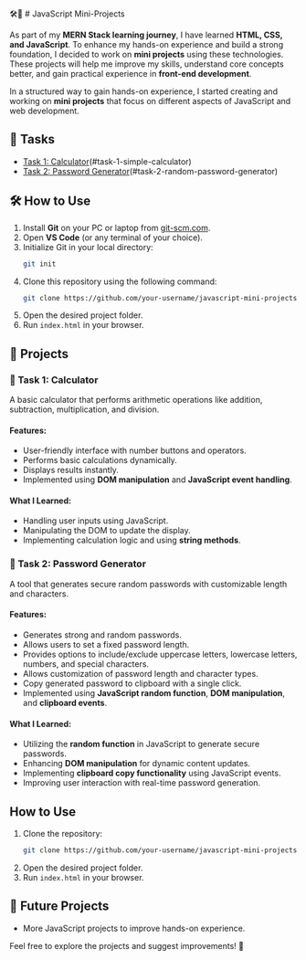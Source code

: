 🛠️🚀 # JavaScript Mini-Projects

As part of my **MERN Stack learning journey**, I have learned **HTML, CSS, and JavaScript**. To enhance my hands-on experience and build a strong foundation, I decided to work on **mini projects** using these technologies. These projects will help me improve my skills, understand core concepts better, and gain practical experience in **front-end development**.

In a structured way to gain hands-on experience, I started creating and working on **mini projects** that focus on different aspects of JavaScript and web development.

## 📌 Tasks
- [Task 1: Calculator](#task-1-calculator)(#task-1-simple-calculator)
- [Task 2: Password Generator](#task-2-password-generator)(#task-2-random-password-generator)

## 🛠️ How to Use

1. Install **Git** on your PC or laptop from [git-scm.com](https://git-scm.com/).
2. Open **VS Code** (or any terminal of your choice).
3. Initialize Git in your local directory:
   ```sh
   git init
   ```
4. Clone this repository using the following command:
   ```sh
   git clone https://github.com/your-username/javascript-mini-projects.git
   ```
5. Open the desired project folder.
6. Run `index.html` in your browser.


## 🚀 Projects

### 🔢 Task 1: Calculator
A basic calculator that performs arithmetic operations like addition, subtraction, multiplication, and division.

#### Features:
- User-friendly interface with number buttons and operators.
- Performs basic calculations dynamically.
- Displays results instantly.
- Implemented using **DOM manipulation** and **JavaScript event handling**.

#### What I Learned:
- Handling user inputs using JavaScript.
- Manipulating the DOM to update the display.
- Implementing calculation logic and using **string methods**.

### 🔑 Task 2: Password Generator
A tool that generates secure random passwords with customizable length and characters.

#### Features:
- Generates strong and random passwords.
- Allows users to set a fixed password length.
- Provides options to include/exclude uppercase letters, lowercase letters, numbers, and special characters.
- Allows customization of password length and character types.
- Copy generated password to clipboard with a single click.
- Implemented using **JavaScript random function**, **DOM manipulation**, and **clipboard events**.

#### What I Learned:
- Utilizing the **random function** in JavaScript to generate secure passwords.
- Enhancing **DOM manipulation** for dynamic content updates.
- Implementing **clipboard copy functionality** using JavaScript events.
- Improving user interaction with real-time password generation.

## How to Use
1. Clone the repository:
   ```sh
   git clone https://github.com/your-username/javascript-mini-projects.git
   ```
2. Open the desired project folder.
3. Run `index.html` in your browser.

## 🔮 Future Projects

- More JavaScript projects to improve hands-on experience.

Feel free to explore the projects and suggest improvements! 🚀
